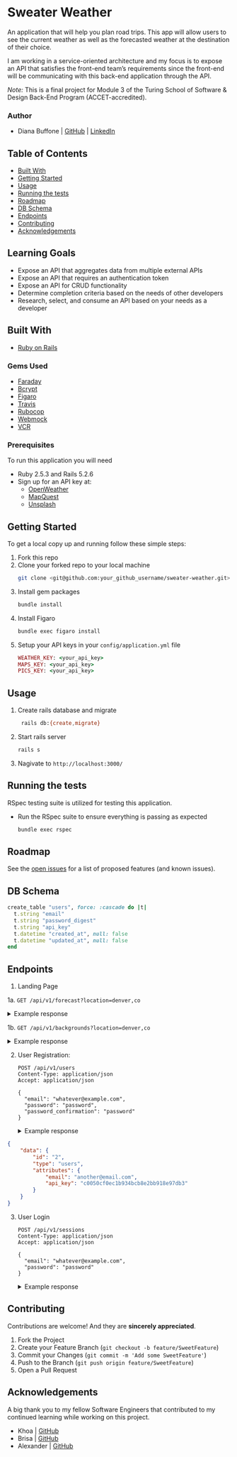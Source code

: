 # Sweater Weather
An application that will help you plan road trips. This app will allow users to see the current weather as well as the forecasted weather at the destination of their choice.

I am working in a service-oriented architecture and my focus is to expose an API that satisfies the front-end team’s requirements since the front-end will be communicating with this back-end application through the API.

*Note:* This is a final project for Module 3 of the Turing School of Software & Design Back-End Program (ACCET-accredited).

### Author
- Diana Buffone | [GitHub](https://github.com/Diana20920) |
  [LinkedIn](https://www.linkedin.com/in/dianabuffone/)

## Table of Contents
  - [Built With](#built-with)
  - [Getting Started](#getting-started)
  - [Usage](#usage)
  - [Running the tests](#running-the-tests)
  - [Roadmap](#roadmap)
  - [DB Schema](#db-schema)
  - [Endpoints](#endpoints)
  - [Contributing](#contributing)
  - [Acknowledgements](#acknowledgements)

## Learning Goals
- Expose an API that aggregates data from multiple external APIs
- Expose an API that requires an authentication token
- Expose an API for CRUD functionality
- Determine completion criteria based on the needs of other developers
- Research, select, and consume an API based on your needs as a developer

## Built With

* [Ruby on Rails](https://rubyonrails.org)

### Gems Used
- [Faraday](https://github.com/lostisland/faraday)
- [Bcrypt](https://github.com/bcrypt-ruby/bcrypt-ruby)
- [Figaro](https://github.com/laserlemon/figaro)
- [Travis](https://github.com/travis-ci/travis.rb)
- [Rubocop](https://github.com/rubocop/rubocop)
- [Webmock](https://github.com/bblimke/webmock)
- [VCR](https://github.com/vcr/vcr)


<!-- ## Service Oriented Architecture Diagram -->
### Prerequisites

To run this application you will need
* Ruby 2.5.3 and Rails 5.2.6
* Sign up for an API key at:
  - [OpenWeather](https://home.openweathermap.org/users/sign_up)
  - [MapQuest](https://developer.mapquest.com/user/register)
  - [Unsplash](https://unsplash.com/documentation)

## Getting Started

To get a local copy up and running follow these simple steps:
1. Fork this repo
2. Clone your forked repo to your local machine
   ```sh
   git clone <git@github.com:your_github_username/sweater-weather.git>
   ```
3. Install gem packages
   ```sh
   bundle install
   ```
4. Install Figaro
   ```sh
   bundle exec figaro install
   ```
6. Setup your API keys in your `config/application.yml` file
   ```ruby
   WEATHER_KEY: <your_api_key>
   MAPS_KEY: <your_api_key>
   PICS_KEY: <your_api_key>
   ```

## Usage
   1. Create rails database and migrate
       ```sh
        rails db:{create,migrate}
       ```
   2. Start rails server
       ```sh
       rails s
       ```
   3. Nagivate to `http://localhost:3000/`

## Running the tests
RSpec testing suite is utilized for testing this application.
- Run the RSpec suite to ensure everything is passing as expected
  ```sh
  bundle exec rspec
  ```

## Roadmap

 See the [open issues](https://github.com/Diana20920/sweater-weather/projects/2?add_cards_query=is%3Aopen) for a list of proposed features (and known issues).

## DB Schema
```ruby
create_table "users", force: :cascade do |t|
  t.string "email"
  t.string "password_digest"
  t.string "api_key"
  t.datetime "created_at", null: false
  t.datetime "updated_at", null: false
end
```

## Endpoints
1. Landing Page

  1a. `GET /api/v1/forecast?location=denver,co`

  <details>
  <summary>Example response </summary>

  ```json
  {
      "data": {
          "id": null,
          "type": "forecast",
          "attributes": {
              "current_weather": {
                  "date_time": "2021-06-15 21:52:59 -0400",
                  "sunrise": "2021-06-15 05:44:18 -0400",
                  "sunset": "2021-06-15 20:24:42 -0400",
                  "temperature": 72.63,
                  "feels_like": 72,
                  "humidity": 72,
                  "uvi": 0,
                  "visibility": 10000,
                  "conditions": "few clouds",
                  "icon": "02n"
              },
              "daily_weather": [
                  {
                      "date": "2021-06-15 13:00:00 -0400",
                      "sunrise": "2021-06-15 05:44:18 -0400",
                      "sunset": "2021-06-15 20:24:42 -0400",
                      "max_temp": 77,
                      "min_temp": 70,
                      "conditions": "light rain",
                      "icon": "10d"
                  },
                  {
                      "date": "2021-06-16 13:00:00 -0400",
                      "sunrise": "2021-06-16 05:44:22 -0400",
                      "sunset": "2021-06-16 20:25:02 -0400",
                      "max_temp": 76,
                      "min_temp": 67,
                      "conditions": "light rain",
                      "icon": "10d"
                  },
                  {
                      "date": "2021-06-17 13:00:00 -0400",
                      "sunrise": "2021-06-17 05:44:27 -0400",
                      "sunset": "2021-06-17 20:25:21 -0400",
                      "max_temp": 73,
                      "min_temp": 66,
                      "conditions": "clear sky",
                      "icon": "01d"
                  },
                  {
                      "date": "2021-06-18 13:00:00 -0400",
                      "sunrise": "2021-06-18 05:44:34 -0400",
                      "sunset": "2021-06-18 20:25:39 -0400",
                      "max_temp": 77,
                      "min_temp": 63,
                      "conditions": "few clouds",
                      "icon": "02d"
                  },
                  {
                      "date": "2021-06-19 13:00:00 -0400",
                      "sunrise": "2021-06-19 05:44:43 -0400",
                      "sunset": "2021-06-19 20:25:54 -0400",
                      "max_temp": 87,
                      "min_temp": 71,
                      "conditions": "light rain",
                      "icon": "10d"
                  }
              ],
              "hourly_weather": [
                  {
                      "time": "2021-06-15 21:00:00 -0400",
                      "temperature": 72,
                      "conditions": "few clouds",
                      "icon": "02n"
                  },
                  {
                      "time": "2021-06-15 22:00:00 -0400",
                      "temperature": 72,
                      "conditions": "few clouds",
                      "icon": "02n"
                  },
                  {
                      "time": "2021-06-15 23:00:00 -0400",
                      "temperature": 72,
                      "conditions": "few clouds",
                      "icon": "02n"
                  },
                  {
                      "time": "2021-06-16 00:00:00 -0400",
                      "temperature": 71,
                      "conditions": "few clouds",
                      "icon": "02n"
                  },
                  {
                      "time": "2021-06-16 01:00:00 -0400",
                      "temperature": 71,
                      "conditions": "few clouds",
                      "icon": "02n"
                  },
                  {
                      "time": "2021-06-16 02:00:00 -0400",
                      "temperature": 70,
                      "conditions": "few clouds",
                      "icon": "02n"
                  },
                  {
                      "time": "2021-06-16 03:00:00 -0400",
                      "temperature": 69,
                      "conditions": "broken clouds",
                      "icon": "04n"
                  },
                  {
                      "time": "2021-06-16 04:00:00 -0400",
                      "temperature": 68,
                      "conditions": "light rain",
                      "icon": "10n"
                  }
              ]
          }
      }
  }
  ```
  </details>

  1b. `GET /api/v1/backgrounds?location=denver,co`

  <details>
  <summary>Example response </summary>

  ```json
  {
      "data": [
          {
              "id": null,
              "type": "background_pic",
              "attributes": {
                  "location": "arlington,va",
                  "image_url": "https://images.unsplash.com/photo-1545270340-0168a34a7878?crop=entropy&cs=srgb&fm=jpg&ixid=MnwyMzg2NTd8MHwxfHNlYXJjaHwxfHxhcmxpbmd0b24lMkN2YXxlbnwwfHx8fDE2MjM4MDg1MjA&ixlib=rb-1.2.1&q=85",
                  "credit": {
                      "source": "https://unsplash.com/photos/isG-Wz57Ttc",
                      "photographer": "David Barajas"
                  }
              }
          },
          {
              "id": null,
              "type": "background_pic",
              "attributes": {
                  "location": "arlington,va",
                  "image_url": "https://images.unsplash.com/photo-1597093879307-6dd923665c2c?crop=entropy&cs=srgb&fm=jpg&ixid=MnwyMzg2NTd8MHwxfHNlYXJjaHwyfHxhcmxpbmd0b24lMkN2YXxlbnwwfHx8fDE2MjM4MDg1MjA&ixlib=rb-1.2.1&q=85",
                  "credit": {
                      "source": "https://unsplash.com/photos/KPJ4xbBL72E",
                      "photographer": "The Silverdalex"
                  }
              }
          },
          {
              "id": null,
              "type": "background_pic",
              "attributes": {
                  "location": "arlington,va",
                  "image_url": "https://images.unsplash.com/photo-1591030249422-c8da23c0c252?crop=entropy&cs=srgb&fm=jpg&ixid=MnwyMzg2NTd8MHwxfHNlYXJjaHwzfHxhcmxpbmd0b24lMkN2YXxlbnwwfHx8fDE2MjM4MDg1MjA&ixlib=rb-1.2.1&q=85",
                  "credit": {
                      "source": "https://unsplash.com/photos/bYNpoe6Flo8",
                      "photographer": "Sara Cottle"
                  }
              }
          },
          {
              "id": null,
              "type": "background_pic",
              "attributes": {
                  "location": "arlington,va",
                  "image_url": "https://images.unsplash.com/photo-1588082123191-800412ad7eba?crop=entropy&cs=srgb&fm=jpg&ixid=MnwyMzg2NTd8MHwxfHNlYXJjaHw0fHxhcmxpbmd0b24lMkN2YXxlbnwwfHx8fDE2MjM4MDg1MjA&ixlib=rb-1.2.1&q=85",
                  "credit": {
                      "source": "https://unsplash.com/photos/lpmJZBEsUWE",
                      "photographer": "Doug Keeling"
                  }
              }
          },
          {
              "id": null,
              "type": "background_pic",
              "attributes": {
                  "location": "arlington,va",
                  "image_url": "https://images.unsplash.com/photo-1613333524865-59f732eb5b06?crop=entropy&cs=srgb&fm=jpg&ixid=MnwyMzg2NTd8MHwxfHNlYXJjaHw1fHxhcmxpbmd0b24lMkN2YXxlbnwwfHx8fDE2MjM4MDg1MjA&ixlib=rb-1.2.1&q=85",
                  "credit": {
                      "source": "https://unsplash.com/photos/CMurH4MYADw",
                      "photographer": "Philippa Rose-Tite"
                  }
              }
          },
          {
              "id": null,
              "type": "background_pic",
              "attributes": {
                  "location": "arlington,va",
                  "image_url": "https://images.unsplash.com/photo-1617041742649-417acaf072a5?crop=entropy&cs=srgb&fm=jpg&ixid=MnwyMzg2NTd8MHwxfHNlYXJjaHw2fHxhcmxpbmd0b24lMkN2YXxlbnwwfHx8fDE2MjM4MDg1MjA&ixlib=rb-1.2.1&q=85",
                  "credit": {
                      "source": "https://unsplash.com/photos/cGwzeH6i44A",
                      "photographer": "Edward Leon"
                  }
              }
          },
          {
              "id": null,
              "type": "background_pic",
              "attributes": {
                  "location": "arlington,va",
                  "image_url": "https://images.unsplash.com/photo-1621533651442-7e25daca8aa0?crop=entropy&cs=srgb&fm=jpg&ixid=MnwyMzg2NTd8MHwxfHNlYXJjaHw3fHxhcmxpbmd0b24lMkN2YXxlbnwwfHx8fDE2MjM4MDg1MjA&ixlib=rb-1.2.1&q=85",
                  "credit": {
                      "source": "https://unsplash.com/photos/9M1zQF398NA",
                      "photographer": "Ian Hutchinson"
                  }
              }
          },
          {
              "id": null,
              "type": "background_pic",
              "attributes": {
                  "location": "arlington,va",
                  "image_url": "https://images.unsplash.com/photo-1621533650149-50f5c72d2bb1?crop=entropy&cs=srgb&fm=jpg&ixid=MnwyMzg2NTd8MHwxfHNlYXJjaHw4fHxhcmxpbmd0b24lMkN2YXxlbnwwfHx8fDE2MjM4MDg1MjA&ixlib=rb-1.2.1&q=85",
                  "credit": {
                      "source": "https://unsplash.com/photos/JFv4CdzLchg",
                      "photographer": "Ian Hutchinson"
                  }
              }
          },
          {
              "id": null,
              "type": "background_pic",
              "attributes": {
                  "location": "arlington,va",
                  "image_url": "https://images.unsplash.com/photo-1596137961170-d9583ef051af?crop=entropy&cs=srgb&fm=jpg&ixid=MnwyMzg2NTd8MHwxfHNlYXJjaHw5fHxhcmxpbmd0b24lMkN2YXxlbnwwfHx8fDE2MjM4MDg1MjA&ixlib=rb-1.2.1&q=85",
                  "credit": {
                      "source": "https://unsplash.com/photos/Pa4FF080OTA",
                      "photographer": "Cam Ferland"
                  }
              }
          },
          {
              "id": null,
              "type": "background_pic",
              "attributes": {
                  "location": "arlington,va",
                  "image_url": "https://images.unsplash.com/photo-1560776004-c2b0798a372a?crop=entropy&cs=srgb&fm=jpg&ixid=MnwyMzg2NTd8MHwxfHNlYXJjaHwxMHx8YXJsaW5ndG9uJTJDdmF8ZW58MHx8fHwxNjIzODA4NTIw&ixlib=rb-1.2.1&q=85",
                  "credit": {
                      "source": "https://unsplash.com/photos/Rl3vv2dKvXM",
                      "photographer": "Sophie Smith"
                  }
              }
          }
      ]
  }
  ```
  </details>

2. User Registration:
    ```
    POST /api/v1/users
    Content-Type: application/json
    Accept: application/json

    {
      "email": "whatever@example.com",
      "password": "password",
      "password_confirmation": "password"
    }
    ```
    <details>
    <summary>Example response </summary>

  ```json
  {
      "data": {
          "id": "2",
          "type": "users",
          "attributes": {
              "email": "another@email.com",
              "api_key": "c0050cf0ec1b934bcb8e2bb918e97db3"
          }
      }
  }
  ```
  </details>

3. User Login
    ```
    POST /api/v1/sessions
    Content-Type: application/json
    Accept: application/json

    {
      "email": "whatever@example.com",
      "password": "password"
    }
    ```
    <details>
      <summary>Example response </summary>

      ```json
      {
          "data": {
              "id": "1",
              "type": "users",
              "attributes": {
                  "email": "example@email.com",
                  "api_key": "1ddccb0b46a08b6475cea6f98f3301d6"
              }
          }
      }
      ```
      </details>


## Contributing

   Contributions are welcome! And they are **sincerely appreciated**.

   1. Fork the Project
   2. Create your Feature Branch (`git checkout -b feature/SweetFeature`)
   3. Commit your Changes (`git commit -m 'Add some SweetFeature'`)
   4. Push to the Branch (`git push origin feature/SweetFeature`)
   5. Open a Pull Request

## Acknowledgements
A big thank you to my fellow Software Engineers that contributed to my continued learning while working on this project.
- Khoa | [GitHub](https://github.com/Omegaeye)
- Brisa | [GitHub](https://github.com/brisag)
- Alexander | [GitHub](https://github.com/brueck1988)
